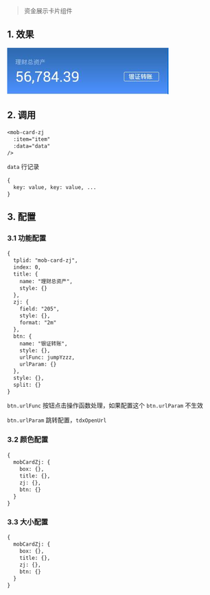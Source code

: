 > 资金展示卡片组件

## 1. 效果

![mob-card-zj](images/mob-card-zj.jpg)

## 2. 调用

```
<mob-card-zj 
  :item="item"
  :data="data"
/>
```

`data` 行记录

```
{
  key: value, key: value, ...
}
```

## 3. 配置

### 3.1 功能配置

```
{
  tplid: "mob-card-zj",
  index: 0,
  title: {
    name: "理财总资产",
    style: {}
  },
  zj: {
    field: "205",
    style: {},
    format: "2m"
  },
  btn: {
    name: "银证转账",
    style: {},
    urlFunc: jumpYzzz,
    urlParam: {}
  },
  style: {},
  split: {}
}
```

`btn.urlFunc` 按钮点击操作函数处理，如果配置这个 `btn.urlParam` 不生效

`btn.urlParam` 跳转配置，`tdxOpenUrl`

### 3.2 颜色配置

```
{
  mobCardZj: {
    box: {},
    title: {},
    zj: {},
    btn: {}
  }
}
```

### 3.3 大小配置

```
{
  mobCardZj: {
    box: {},
    title: {},
    zj: {},
    btn: {}
  }
}
```